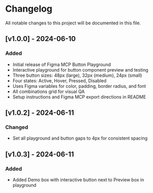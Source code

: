 # Changelog

All notable changes to this project will be documented in this file.

## [v1.0.0] - 2024-06-10
### Added
- Initial release of Figma MCP Button Playground
- Interactive playground for button component preview and testing
- Three button sizes: 48px (large), 32px (medium), 24px (small)
- Four states: Active, Hover, Pressed, Disabled
- Uses Figma variables for color, padding, border radius, and font
- All combinations grid for visual QA
- Setup instructions and Figma MCP export directions in README 

## [v1.0.2] - 2024-06-11
### Changed
- Set all playground and button gaps to 4px for consistent spacing 

## [v1.0.3] - 2024-06-11
### Added
- Added Demo box with interactive button next to Preview box in playground 